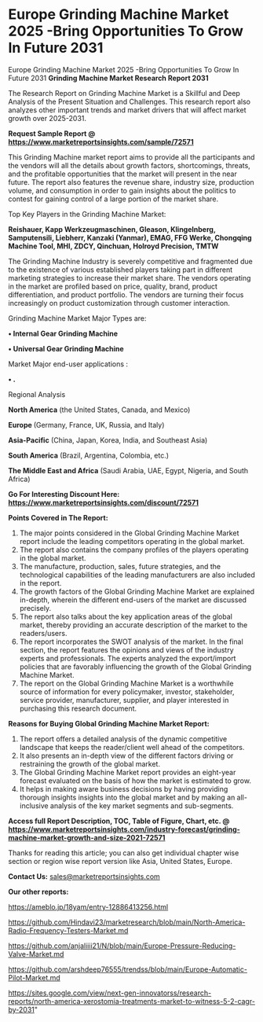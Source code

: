# Europe Grinding Machine Market 2025 -Bring Opportunities To Grow In Future 2031
 Europe Grinding Machine Market 2025 -Bring Opportunities To Grow In Future 2031
<strong>Grinding Machine Market Research Report 2031</strong>

The Research Report on Grinding Machine Market is a Skillful and Deep Analysis of the Present Situation and Challenges. This research report also analyzes other important trends and market drivers that will affect market growth over 2025-2031.

<strong>Request Sample Report @ <a href=https://www.marketreportsinsights.com/sample/72571>https://www.marketreportsinsights.com/sample/72571</a></strong>

This Grinding Machine market report aims to provide all the participants and the vendors will all the details about growth factors, shortcomings, threats, and the profitable opportunities that the market will present in the near future. The report also features the revenue share, industry size, production volume, and consumption in order to gain insights about the politics to contest for gaining control of a large portion of the market share.

Top Key Players in the Grinding Machine Market:

<strong>Reishauer, Kapp Werkzeugmaschinen, Gleason, Klingelnberg, Samputensili, Liebherr, Kanzaki (Yanmar), EMAG, FFG Werke, Chongqing Machine Tool, MHI, ZDCY, Qinchuan, Holroyd Precision, TMTW</strong>

The Grinding Machine Industry is severely competitive and fragmented due to the existence of various established players taking part in different marketing strategies to increase their market share. The vendors operating in the market are profiled based on price, quality, brand, product differentiation, and product portfolio. The vendors are turning their focus increasingly on product customization through customer interaction.

Grinding Machine Market Major Types are:

<strong>• Internal Gear Grinding Machine

• Universal Gear Grinding Machine</strong>

Market Major end-user applications :

<strong>• .</strong>

Regional Analysis

</u><strong><b>North America</b></strong> (the United States, Canada, and Mexico)

<strong><b>Europe </b></strong>(Germany, France, UK, Russia, and Italy)

<strong><b>Asia-Pacific</b></strong> (China, Japan, Korea, India, and Southeast Asia)

<strong><b>South America</b></strong> (Brazil, Argentina, Colombia, etc.)

<strong><b>The Middle East and Africa</b></strong> (Saudi Arabia, UAE, Egypt, Nigeria, and South Africa)

<strong>Go For Interesting Discount Here: <a href=https://www.marketreportsinsights.com/discount/72571>https://www.marketreportsinsights.com/discount/72571</a></strong>

<strong>Points Covered in The Report:</strong>
<ol>
  <li>The major points considered in the Global Grinding Machine Market report include the leading competitors operating in the global market.</li>
  <li>The report also contains the company profiles of the players operating in the global market.</li>
  <li>The manufacture, production, sales, future strategies, and the technological capabilities of the leading manufacturers are also included in the report.</li>
  <li>The growth factors of the Global Grinding Machine Market are explained in-depth, wherein the different end-users of the market are discussed precisely.</li>
  <li>The report also talks about the key application areas of the global market, thereby providing an accurate description of the market to the readers/users.</li>
  <li>The report incorporates the SWOT analysis of the market. In the final section, the report features the opinions and views of the industry experts and professionals. The experts analyzed the export/import policies that are favorably influencing the growth of the Global Grinding Machine Market.</li>
  <li>The report on the Global Grinding Machine Market is a worthwhile source of information for every policymaker, investor, stakeholder, service provider, manufacturer, supplier, and player interested in purchasing this research document.</li>
</ol>
<strong>Reasons for Buying Global Grinding Machine Market Report:</strong>

<ol>
  <li>The report offers a detailed analysis of the dynamic competitive landscape that keeps the reader/client well ahead of the competitors.</li>
  <li>It also presents an in-depth view of the different factors driving or restraining the growth of the global market.</li>
  <li>The Global Grinding Machine Market report provides an eight-year forecast evaluated on the basis of how the market is estimated to grow.</li>
  <li>It helps in making aware business decisions by having providing thorough insights insights into the global market and by making an all-inclusive analysis of the key market segments and sub-segments.</li>
</ol>
<strong>Access full Report Description, TOC, Table of Figure, Chart, etc. @ <a href=https://www.marketreportsinsights.com/industry-forecast/grinding-machine-market-growth-and-size-2021-72571>https://www.marketreportsinsights.com/industry-forecast/grinding-machine-market-growth-and-size-2021-72571</a></strong>


Thanks for reading this article; you can also get individual chapter wise section or region wise report version like Asia, United States, Europe.

<strong>Contact Us:</strong>
sales@marketreportsinsights.com

<strong>Our other reports:</strong>

<a href=https://ameblo.jp/18yam/entry-12886413256.html>https://ameblo.jp/18yam/entry-12886413256.html</a>

<a href=https://github.com/Hindavi23/marketresearch/blob/main/North-America-Radio-Frequency-Testers-Market.md>https://github.com/Hindavi23/marketresearch/blob/main/North-America-Radio-Frequency-Testers-Market.md</a>

<a href=https://github.com/anjaliiii21/N/blob/main/Europe-Pressure-Reducing-Valve-Market.md>https://github.com/anjaliiii21/N/blob/main/Europe-Pressure-Reducing-Valve-Market.md</a>

<a href=https://github.com/arshdeep76555/trendss/blob/main/Europe-Automatic-Pilot-Market.md>https://github.com/arshdeep76555/trendss/blob/main/Europe-Automatic-Pilot-Market.md</a>

<a href=https://sites.google.com/view/next-gen-innovatorss/research-reports/north-america-xerostomia-treatments-market-to-witness-5-2-cagr-by-2031>https://sites.google.com/view/next-gen-innovatorss/research-reports/north-america-xerostomia-treatments-market-to-witness-5-2-cagr-by-2031</a>"
